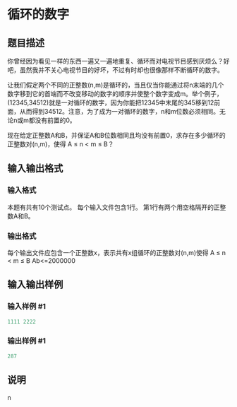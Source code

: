 # 循环的数字

## 题目描述

你曾经因为看见一样的东西一遍又一遍地重复、循环而对电视节目感到厌烦么？好吧，虽然我并不关心电视节目的好坏，不过有时却也很像那样不断循环的数字。

让我们假定两个不同的正整数(n,m)是循环的，当且仅当你能通过将n末端的几个数字移到它的首端而不改变移动的数字的顺序并使整个数字变成m。举个例子，(12345,34512)就是一对循环的数字，因为你能把12345中末尾的345移到12前面，从而得到34512。注意，为了成为一对循环的数字，n和m位数必须相同。无论n或m都没有前置的0。

现在给定正整数A和B，并保证A和B位数相同且均没有前置0，求存在多少循环的正整数对(n,m)，使得 A ≤ n < m ≤ B？

## 输入输出格式

### 输入格式

本题有共有10个测试点。 每个输入文件包含1行。 第1行有两个用空格隔开的正整数A和B。

### 输出格式

每个输出文件应包含一个正整数x，表示共有x组循环的正整数对(n,m)使得 A ≤ n < m ≤ B Ab<=2000000

## 输入输出样例

### 输入样例 #1

```cpp
1111 2222
```


### 输出样例 #1

```cpp
287
```


## 说明

n

